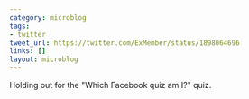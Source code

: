 ```yaml
---
category: microblog
tags:
- twitter
tweet_url: https://twitter.com/ExMember/status/1898064696
links: []
layout: microblog
---
```

Holding out for the "Which Facebook quiz am I?" quiz.
